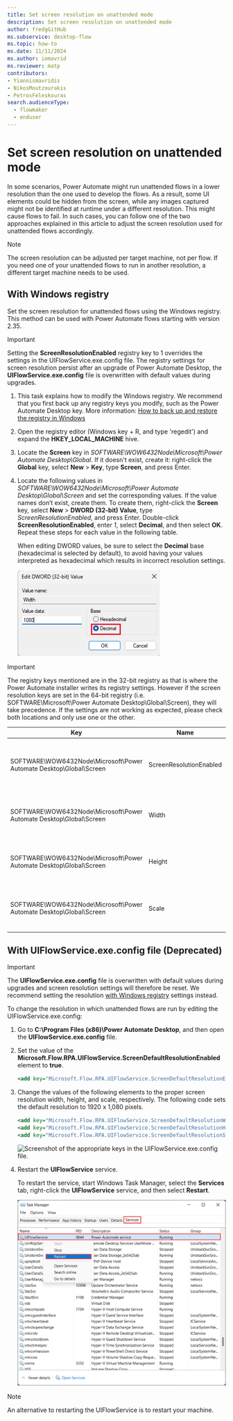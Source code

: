 ```yaml
---
title: Set screen resolution on unattended mode
description: Set screen resolution on unattended mode
author: fredgGitHub
ms.subservice: desktop-flow
ms.topic: how-to
ms.date: 11/11/2024
ms.author: iomavrid
ms.reviewer: matp
contributors:
- Yiannismavridis
- NikosMoutzourakis
- PetrosFeleskouras
search.audienceType: 
  - flowmaker
  - enduser
---
```

# Set screen resolution on unattended mode

In some scenarios, Power Automate might run unattended flows in a lower resolution than the one used to develop the flows. As a result, some UI elements could be hidden from the screen, while any images captured might not be identified at runtime under a different resolution. This might cause flows to fail. In such cases, you can follow one of the two approaches explained in this article to adjust the screen resolution used for unattended flows accordingly.

> [!NOTE]
> The screen resolution can be adjusted per target machine, not per flow. If you need one of your unattended flows to run in another resolution, a different target machine needs to be used.

## With Windows registry

Set the screen resolution for unattended flows using the Windows registry. This method can be used with Power Automate flows starting with version 2.35.

> [!IMPORTANT]
> Setting the **ScreenResolutionEnabled** registry key to 1 overrides the settings in the UIFlowService.exe.config file. The registry settings for screen resolution persist after an upgrade of Power Automate Desktop, the **UIFlowService.exe.config** file is overwritten with default values during upgrades.

1. This task explains how to modify the Windows registry. We recommend that you first back up any registry keys you modify, such as the Power Automate Desktop key. More information: [How to back up and restore the registry in Windows](https://support.microsoft.com/en-us/topic/how-to-back-up-and-restore-the-registry-in-windows-855140ad-e318-2a13-2829-d428a2ab0692#ID0EBD=Windows_11)
1. Open the registry editor (Windows key + R, and type 'regedit') and expand the **HKEY_LOCAL_MACHINE** hive.
1. Locate the **Screen** key in _SOFTWARE\WOW6432Node\Microsoft\Power Automate Desktop\Global_. If it doesn't exist, create it: right-click the **Global** key, select **New** > **Key**, type **Screen**, and press Enter.
1. Locate the following values in _SOFTWARE\WOW6432Node\Microsoft\Power Automate Desktop\Global\Screen_ and set the corresponding values. If the value names don’t exist, create them. To create them, right-click the **Screen** key, select **New** > **DWORD (32-bit) Value**, type *ScreenResolutionEnabled*, and press Enter. Double-click **ScreenResolutionEnabled**, enter *1*, select **Decimal**, and then select **OK**. Repeat these steps for each value in the following table.

   When editing DWORD values, be sure to select the **Decimal** base (hexadecimal is selected by default), to avoid having your values interpreted as hexadecimal which results in incorrect resolution settings.

   ![Screenshot of the registry DWORD edit window with decimal base selected.](media/set-screen-resolution-unattended-mode/WidthRegDwordDecimalBase.png)

> [!IMPORTANT]
> The registry keys mentioned are in the 32-bit registry as that is where the Power Automate installer writes its registry settings. However if the screen resolution keys are set in the 64-bit registry (i.e. SOFTWARE\Microsoft\Power Automate Desktop\Global\Screen), they will take precedence. If the settings are not working as expected, please check both locations and only use one or the other.

| Key | Name | Type | Value |
|---|---|---|---|
| SOFTWARE\WOW6432Node\Microsoft\Power Automate Desktop\Global\Screen | ScreenResolutionEnabled | DWORD | If set to '1', will enable the custom resolution settings. |
| SOFTWARE\WOW6432Node\Microsoft\Power Automate Desktop\Global\Screen | Width | DWORD | Set the screen resolution width, such as 1920. |
| SOFTWARE\WOW6432Node\Microsoft\Power Automate Desktop\Global\Screen | Height | DWORD | Set the screen resolution height, such as 1080. |
| SOFTWARE\WOW6432Node\Microsoft\Power Automate Desktop\Global\Screen | Scale | DWORD | Set the screen resolution scale, such as 100. |

## With UIFlowService.exe.config file (Deprecated)

> [!IMPORTANT]
> The **UIFlowService.exe.config** file is overwritten with default values during upgrades and screen resolution settings will therefore be reset. We recommend setting the resolution [with Windows registry](#with-windows-registry) settings instead.

To change the resolution in which unattended flows are run by editing the UIFlowService.exe.config:

1. Go to **C:\Program Files (x86)\Power Automate Desktop**, and then open the **UIFlowService.exe.config** file.

1. Set the value of the **Microsoft.Flow.RPA.UIFlowService.ScreenDefaultResolutionEnabled** element to **true**.

    ``` XML
    <add key="Microsoft.Flow.RPA.UIFlowService.ScreenDefaultResolutionEnabled" value="true" />
    ```

1. Change the values of the following elements to the proper screen resolution width, height, and scale, respectively. The following code sets the default resolution to 1920 x 1,080 pixels.

    ``` XML
    <add key="Microsoft.Flow.RPA.UIFlowService.ScreenDefaultResolutionWidth" value="1920" />
    <add key="Microsoft.Flow.RPA.UIFlowService.ScreenDefaultResolutionHeight" value="1080" />
    <add key="Microsoft.Flow.RPA.UIFlowService.ScreenDefaultResolutionScale" value="100" />
    ```
   ![Screenshot of the appropriate keys in the UIFlowService.exe.config file.](media/set-screen-resolution-unattended-mode/ui-flow-service-file.png)

1. Restart the **UIFlowService** service.

   To restart the service, start Windows Task Manager, select the **Services** tab, right-click the **UIFlowService** service, and then select **Restart**.

   ![Screenshot of the Windows Task Manager.](media/set-screen-resolution-unattended-mode/task-manager.png)

  > [!NOTE]
  > An alternative to restarting the UIFlowService is to restart your machine.

